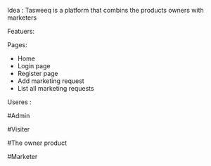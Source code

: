 Idea : 
Tasweeq is a platform that combins the products owners with marketers


Featuers: 




Pages:
- Home
- Login page
- Register page
- Add marketing request
- List all marketing requests 


Useres :

#Admin 

#Visiter

#The owner product

#Marketer